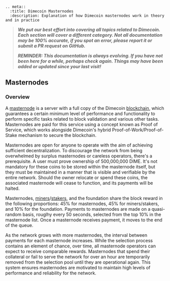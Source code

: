 ```{eval-rst}
.. meta::
  :title: Dimecoin Masternodes
  :description: Explanation of how Dimecoin masternodes work in theory and in practice
```

> ***We put our best effort into covering all topics related to Dimecoin. Each section will cover a different category. Not all documentation may be 100% accurate, if you spot an error, please report it or submit a PR request on GitHub.***
>
> ***REMINDER: This documentation is always evolving. If you have not been here for a while, perhaps check again. Things may have been added or updated since your last visit!***

## Masternodes

### Overview

A [masternode](../resources/glossary.md#masternode) is a server with a full copy of the Dimecoin [blockchain](../resources/glossary.md#blockchain), which guarantees a certain minimum level of performance and functionality to perform specific tasks related to block validation and various other tasks. Masternodes are paid for this
service using a concept known as Proof of Service, which works alongside Dimecoin's hybrid Proof-of-Work/Proof-of-Stake mechanism to secure the blockchain.

Masternodes are open for anyone to operate with the aim of achieving sufficient decentralization. To discourage the network from being overwhelmed by surplus masternodes or careless operators, there's a prerequisite. A user must prove ownership of 500,000,000 DIME. It's not mandatory for these coins to be stored within the masternode itself, but they must be maintained in a manner that is visible and verifiable by the entire network. Should the owner relocate or spend these coins, the associated masternode will cease to function, and its payments will be halted.

Masternodes, [miners](../resources/glossary.md#miner)/[stakers](../resources/glossary.md#staker), and the foundation share the block reward in the following proportions: 45% for masternodes, 45% for miners/stakers, and 10% for the foundation. Payments to masternodes are made on a quasi-random basis, rouglhy every 50 seconds, selected from the top 10% in the masternode list. Once a masternode receives payment, it moves to the end of the queue.

As the network grows with more masternodes, the interval between payments for each masternode increases. While the selection process contains an element of chance, over time, all masternode operators can expect to receive comparable rewards. Masternodes that spend their collateral or fail to serve the network for over an hour are temporarily removed from the selection pool until they are operational again. This system ensures masternodes are motivated to maintain high levels of performance and reliability for the network.
